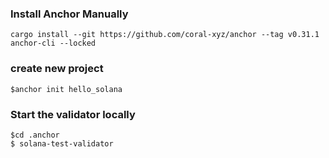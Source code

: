 ### Install Anchor Manually
```shell
cargo install --git https://github.com/coral-xyz/anchor --tag v0.31.1 anchor-cli --locked
```

### create new project
```shell
$anchor init hello_solana
```

### Start the validator locally
```shell
$cd .anchor
$ solana-test-validator
```